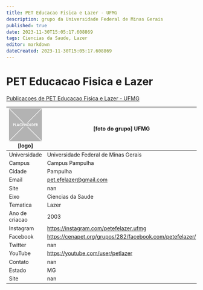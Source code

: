 ```yaml
---
title: PET Educacao Fisica e Lazer - UFMG
description: grupo da Universidade Federal de Minas Gerais
published: true
date: 2023-11-30T15:05:17.608869
tags: Ciencias da Saude, Lazer
editor: markdown
dateCreated: 2023-11-30T15:05:17.608869
---
```


# PET Educacao Fisica e Lazer

[Publicacoes de PET Educacao Fisica e Lazer - UFMG](/atividade/271PETEducacaoFisicaeLazerUFMG/feed)

| ![placeholder.png](/placeholder.png) [logo] | [foto do grupo] UFMG         |
| ------------------------------------------- | ------------------------------------------------- |
| Universidade                                | Universidade Federal de Minas Gerais      |
| Campus                                      | Campus Pampulha            |
| Cidade                                      | Pampulha             |
| Email                                       | pet.efelazer@gmail.com             |
| Site                                        | nan              |
| Eixo                                        | Ciencias da Saude              |
| Tematica                                    | Lazer          |
| Ano de criacao                              | 2003        |
| Instagram                                   | https://instagram.com/petefelazer.ufmg         |
| Facebook                                    | https://cenapet.org/grupos/282/facebook.com/petefelazer/          |
| Twitter                                     | nan           |
| YouTube                                     | https://youtube.com/user/petlazer           |
| Contato                                     | nan         |
| Estado                                      |  MG            |
| Site                                        | nan |
